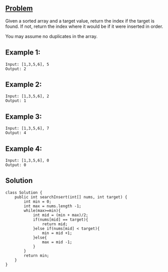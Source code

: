 ## [Problem](https://leetcode.com/problems/search-insert-position/)
Given a sorted array and a target value, return the index if the target is found. If not, return the index where it would be if it were inserted in order.

You may assume no duplicates in the array.

## Example 1:
```
Input: [1,3,5,6], 5
Output: 2
```

## Example 2:
```
Input: [1,3,5,6], 2
Output: 1
```
## Example 3:
```
Input: [1,3,5,6], 7
Output: 4
```
## Example 4:
```
Input: [1,3,5,6], 0
Output: 0
```

## Solution
```
class Solution {
    public int searchInsert(int[] nums, int target) {
        int min = 0;
        int max = nums.length -1;
        while(max>=min){
            int mid = (min + max)/2;
            if(nums[mid] == target){
                return mid;
            }else if(nums[mid] < target){
                min = mid +1;
            }else{
                max = mid -1;
            }
        }
        return min;
    }
}
```